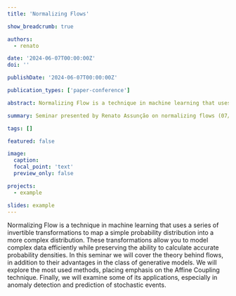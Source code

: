 ```yaml
---
title: 'Normalizing Flows'

show_breadcrumb: true

authors:
  - renato

date: '2024-06-07T00:00:00Z'
doi: ''

publishDate: '2024-06-07T00:00:00Z'

publication_types: ['paper-conference']

abstract: Normalizing Flow is a technique in machine learning that uses a series of invertible transformations to map a simple probability distribution into a more complex distribution. These transformations allow you to model complex data efficiently while preserving the ability to calculate accurate probability densities. In this seminar we will cover the theory behind flows, in addition to their advantages in the class of generative models. We will explore the most used methods, placing emphasis on the Affine Coupling technique. Finally, we will examine some of its applications, especially in anomaly detection and prediction of stochastic events.

summary: Seminar presented by Renato Assunção on normalizing flows (07/06/2024 at 2 PM).

tags: []

featured: false

image:
  caption:
  focal_point: 'text'
  preview_only: false

projects:
  - example

slides: example
---
```


<p>Normalizing Flow is a technique in machine learning that uses a series of invertible transformations to map a simple probability distribution into a more complex distribution. These transformations allow you to model complex data efficiently while preserving the ability to calculate accurate probability densities. In this seminar we will cover the theory behind flows, in addition to their advantages in the class of generative models. We will explore the most used methods, placing emphasis on the Affine Coupling technique. Finally, we will examine some of its applications, especially in anomaly detection and prediction of stochastic events.</p>